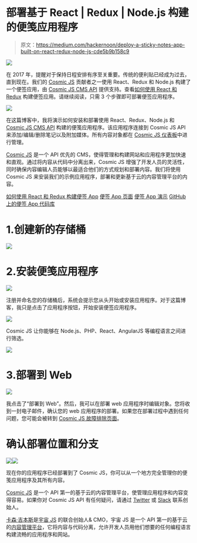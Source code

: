 # 部署基于 React | Redux | Node.js 构建的便笺应用程序

> 原文：<https://medium.com/hackernoon/deploy-a-sticky-notes-app-built-on-react-redux-node-js-cde5b9b158c9>

![](img/aebba598de69a1dc6a5189753094f986.png)

在 2017 年，提醒对于保持日程安排有序至关重要。传统的便利贴已经成为过去，直到现在。我们的 [Cosmic JS](https://cosmicjs.com/) 贡献者之一使用 React、Redux 和 Node.js 构建了一个便签应用，由 [Cosmic JS CMS API](https://cosmicjs.com/) 提供支持。查看[如何使用 React 和 Redux](https://cosmicjs.com/blog/how-to-build-a-sticky-notes-app-using-react-and-redux) 构建便签应用。请继续阅读，只需 3 个步骤即可部署便签应用程序。

![](img/9976574f05cb209e4ce6670c96586d5c.png)

在这篇博客中，我将演示如何安装和部署使用 React、Redux、Node.js 和 [Cosmic JS CMS API](https://cosmicjs.com/) 构建的便笺应用程序。该应用程序连接到 Cosmic JS API 来添加/编辑/删除笔记以及附加媒体。所有内容对象都在 [Cosmic JS 仪表板](https://cosmicjs.com/)中进行管理。

[Cosmic JS](https://cosmicjs.com/) 是一个 API 优先的 CMS，使得管理和构建网站和应用程序更加快速和直观。通过将内容从代码中分离出来，Cosmic JS 增强了开发人员的灵活性，同时确保内容编辑人员能够以最适合他们的方式规划和部署内容。我们将使用 Cosmic JS 来安装我们的示例应用程序，部署和更新基于云的内容管理平台的内容。

[如何使用 React 和 Redux 构建便签 App](https://cosmicjs.com/blog/how-to-build-a-sticky-notes-app-using-react-and-redux)
[便签 App 页面](https://cosmicjs.com/apps/sticky-notes)
[便签 App 演示](https://cosmicjs.com/apps/sticky-notes/demo)
[GitHub 上的便签 App 代码库](https://github.com/cosmicjs/sticky-notes)

# 1.创建新的存储桶

![](img/c659a4283c8c1a2e07a8e0bdfa78240e.png)

# 2.安装便笺应用程序

![](img/f445cd72629fdee1401316cc8e3e58fe.png)

注册并命名您的存储桶后，系统会提示您从头开始或安装应用程序。对于这篇博客，我只是点击了应用程序按钮，开始安装便签应用程序。

![](img/29867a466cd6004bbaffd63584fcef16.png)

Cosmic JS 让你能够在 Node.js、PHP、React、AngularJS 等编程语言之间进行筛选。

![](img/c308de4cbe43234cdc2ea18ad45026fa.png)

# 3.部署到 Web

![](img/76d74a6aea614b61a735264b5d7cc380.png)

我点击了“部署到 Web”。然后，我可以在部署 web 应用程序时编辑对象。您将收到一封电子邮件，确认您的 web 应用程序的部署。如果您在部署过程中遇到任何问题，您可能会被转到 [Cosmic JS 故障排除页面](https://cosmicjs.com/troubleshooting)。

# 确认部署位置和分支

![](img/ed8332af6b98a56f66420f9b5398a2c4.png)![](img/c8e7a7252ed125a0aed5adcb4ad06d12.png)

现在你的应用程序已经部署到了 Cosmic JS，你可以从一个地方完全管理你的便笺应用程序及其所有内容。

[Cosmic JS](https://cosmicjs.com/) 是一个 API 第一的基于云的内容管理平台，使管理应用程序和内容变得容易。如果你对 Cosmic JS API 有任何疑问，请通过 [Twitter](https://twitter.com/cosmic_js) 或 [Slack](https://cosmicjs.com/community) 联系创始人。

[卡森·吉本斯](https://twitter.com/carsoncgibbons)是[宇宙 JS](https://cosmicjs.com/) 的联合创始人& CMO，宇宙 JS 是一个 API 第一的基于云的[内容管理平台](https://cosmicjs.com/)，它将内容与代码分离，允许开发人员用他们想要的任何编程语言构建流畅的应用程序和网站。
